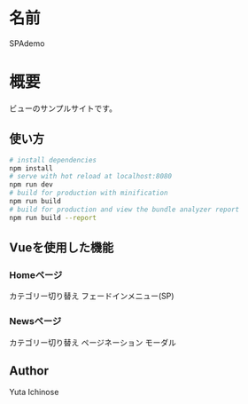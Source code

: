 # 名前
SPAdemo

# 概要
ビューのサンプルサイトです。

## 使い方
``` bash
# install dependencies
npm install
# serve with hot reload at localhost:8080
npm run dev
# build for production with minification
npm run build
# build for production and view the bundle analyzer report
npm run build --report
```

## Vueを使用した機能
### Homeページ
カテゴリー切り替え
フェードインメニュー(SP)

### Newsページ
カテゴリー切り替え
ページネーション
モーダル

## Author
Yuta Ichinose
